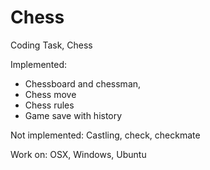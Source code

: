 # Chess
Coding Task, Chess

Implemented: 
- Chessboard and chessman, 
- Chess move
- Chess rules
- Game save with history

Not implemented:
 Castling, check, checkmate

Work on:
OSX, Windows, Ubuntu